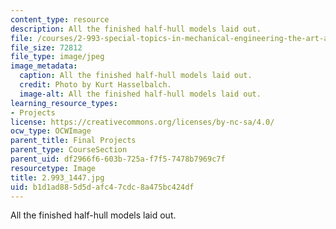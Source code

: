 ```yaml
---
content_type: resource
description: All the finished half-hull models laid out.
file: /courses/2-993-special-topics-in-mechanical-engineering-the-art-and-science-of-boat-design-january-iap-2007/b1d1ad885d5dafc47cdc8a475bc424df_29931447.jpg
file_size: 72812
file_type: image/jpeg
image_metadata:
  caption: All the finished half-hull models laid out.
  credit: Photo by Kurt Hasselbalch.
  image-alt: All the finished half-hull models laid out.
learning_resource_types:
- Projects
license: https://creativecommons.org/licenses/by-nc-sa/4.0/
ocw_type: OCWImage
parent_title: Final Projects
parent_type: CourseSection
parent_uid: df2966f6-603b-725a-f7f5-7478b7969c7f
resourcetype: Image
title: 2.993_1447.jpg
uid: b1d1ad88-5d5d-afc4-7cdc-8a475bc424df
---
```

All the finished half-hull models laid out.
